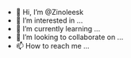 - 👋 Hi, I’m @Zinoleesk
- 👀 I’m interested in ...
- 🌱 I’m currently learning ...
- 💞️ I’m looking to collaborate on ...
- 📫 How to reach me ...

<!---
Zinoleesk/Zinoleesk is a ✨ special ✨ repository because its `README.md` (this file) appears on your GitHub profile.
You can click the Preview link to take a look at your changes.
--->

